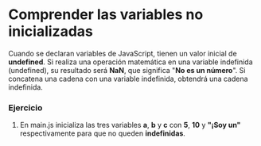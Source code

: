 # Comprender las variables no inicializadas

Cuando se declaran variables de JavaScript, tienen un valor inicial de **undefined**. Si realiza una operación matemática en una variable indefinida (undefined), su resultado será **NaN**, que significa "**No es un número**". Si concatena una cadena con una variable indefinida, obtendrá una cadena indefinida.

### Ejercicio

1. En main.js inicializa las tres variables **a**, **b** y **c** con **5**, **10** y **"¡Soy un"** respectivamente para que no queden **indefinidas**.